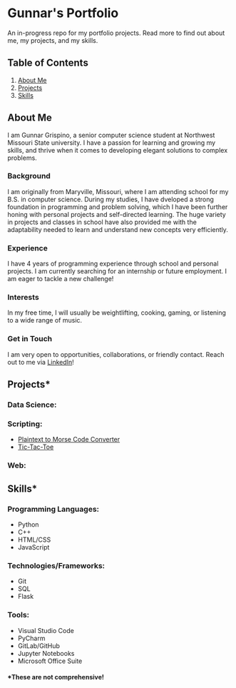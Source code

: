 # Gunnar's Portfolio
An in-progress repo for my portfolio projects. Read more to find out about me, my projects, and my skills.

## Table of Contents

1. [About Me](#about-me)
2. [Projects](#projects)
3. [Skills](#skills)

## About Me

I am Gunnar Grispino, a senior computer science student at Northwest Missouri State university. I have a passion for learning and growing my skills, and thrive when it comes to developing elegant solutions to complex problems.

### Background

I am originally from Maryville, Missouri, where I am attending school for my B.S. in computer science. During my studies, I have dveloped a strong foundation in programming and problem solving, which I have been further honing with personal projects and self-directed learning. The huge variety in projects and classes in school have also provided me with the adaptability needed to learn and understand new concepts very efficiently.

### Experience

I have 4 years of programming experience through school and personal projects.
I am currently searching for an internship or future employment. I am eager to tackle a new challenge!

### Interests

In my free time, I will usually be weightlifting, cooking, gaming, or listening to a wide range of music.

### Get in Touch

I am very open to opportunities, collaborations, or friendly contact. Reach out to me via [LinkedIn](https://www.linkedin.com/in/grispinogunnar)!

## Projects*

### Data Science:

### Scripting:
* [Plaintext to Morse Code Converter](https://github.com/grispinogunnar/portfolio/tree/main/scripting/text_to_morse)
* [Tic-Tac-Toe](https://github.com/grispinogunnar/portfolio/tree/main/scripting/tic_tac_toe)
### Web:

## Skills*

### Programming Languages:
* Python
* C++
* HTML/CSS
* JavaScript

### Technologies/Frameworks:
* Git
* SQL
* Flask

### Tools:
* Visual Studio Code
* PyCharm
* GitLab/GitHub
* Jupyter Notebooks
* Microsoft Office Suite
  
#### *These are not comprehensive!
